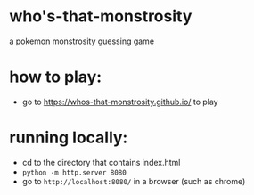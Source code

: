 # who's-that-monstrosity
 a pokemon monstrosity guessing game

# how to play:
- go to https://whos-that-monstrosity.github.io/ to play

# running locally:
- cd to the directory that contains index.html
- `python -m http.server 8080`
- go to `http://localhost:8080/` in a browser (such as chrome)
